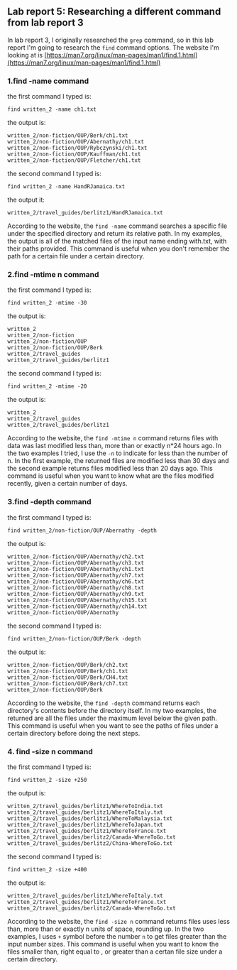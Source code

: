 ## Lab report 5: Researching a different command from lab report 3
In lab report 3, I originally researched the `grep` command, so in this lab report I'm going to research the `find` command options. The website I'm looking at is [https://man7.org/linux/man-pages/man1/find.1.html](https://man7.org/linux/man-pages/man1/find.1.html)        
### 1.find -name command
the first command I typed is:
```
find written_2 -name ch1.txt
```
the output is:     
```
written_2/non-fiction/OUP/Berk/ch1.txt
written_2/non-fiction/OUP/Abernathy/ch1.txt
written_2/non-fiction/OUP/Rybczynski/ch1.txt
written_2/non-fiction/OUP/Kauffman/ch1.txt
written_2/non-fiction/OUP/Fletcher/ch1.txt
```
the second command I typed is:    
```
find written_2 -name HandRJamaica.txt 
```
the output it:       
```
written_2/travel_guides/berlitz1/HandRJamaica.txt
```
According to the website, the `find -name` command searches a specific file under the specified directory and return its relative path. In my examples, the output is all of the matched files of the input name ending with.txt, with their paths provided. This command is useful when you don't remember the path for a certain file under a certain directory.

### 2.find -mtime n command
the first command I typed is:      
```
find written_2 -mtime -30 
```
the output is:      
```
written_2
written_2/non-fiction
written_2/non-fiction/OUP
written_2/non-fiction/OUP/Berk
written_2/travel_guides
written_2/travel_guides/berlitz1
```
the second command I typed is:
```
find written_2 -mtime -20
```
the output is:
```
written_2
written_2/travel_guides
written_2/travel_guides/berlitz1
```
According to the website, the `find -mtime n` command returns files with data was last modified less than, more than or exactly n*24 hours ago. In the two examples I tried, I use the `-n` to indicate for less than the number of n. In the first example, the returned files are modified less than 30 days and the second example returns files modified less than 20 days ago. This command is useful when you want to know what are the files modified recently, given a certain number of days.

### 3.find -depth command
the first command I typed is:
```
find written_2/non-fiction/OUP/Abernathy -depth
```
the output is:
```
written_2/non-fiction/OUP/Abernathy/ch2.txt
written_2/non-fiction/OUP/Abernathy/ch3.txt
written_2/non-fiction/OUP/Abernathy/ch1.txt
written_2/non-fiction/OUP/Abernathy/ch7.txt
written_2/non-fiction/OUP/Abernathy/ch6.txt
written_2/non-fiction/OUP/Abernathy/ch8.txt
written_2/non-fiction/OUP/Abernathy/ch9.txt
written_2/non-fiction/OUP/Abernathy/ch15.txt
written_2/non-fiction/OUP/Abernathy/ch14.txt
written_2/non-fiction/OUP/Abernathy
```
the second command I typed is:
```
find written_2/non-fiction/OUP/Berk -depth  
```
the output is:
```
written_2/non-fiction/OUP/Berk/ch2.txt
written_2/non-fiction/OUP/Berk/ch1.txt
written_2/non-fiction/OUP/Berk/CH4.txt
written_2/non-fiction/OUP/Berk/ch7.txt
written_2/non-fiction/OUP/Berk
```
According to the website, the `find -depth` command returns each directory's contents before the directory itself. In my two examples, the returned are all the files under the maximum level below the given path. This command is useful when you want to see the paths of files under a certain directory before doing the next steps.

### 4. find -size n command
the first command I typed is:
```
find written_2 -size +250
```
the output is:
```
written_2/travel_guides/berlitz1/WhereToIndia.txt
written_2/travel_guides/berlitz1/WhereToItaly.txt
written_2/travel_guides/berlitz1/WhereToMalaysia.txt
written_2/travel_guides/berlitz1/WhereToJapan.txt
written_2/travel_guides/berlitz1/WhereToFrance.txt
written_2/travel_guides/berlitz2/Canada-WhereToGo.txt
written_2/travel_guides/berlitz2/China-WhereToGo.txt
```
the second command I typed is:
```
find written_2 -size +400
```
the output is:
```
written_2/travel_guides/berlitz1/WhereToItaly.txt
written_2/travel_guides/berlitz1/WhereToFrance.txt
written_2/travel_guides/berlitz2/Canada-WhereToGo.txt
```
According to the website, the `find -size n` command returns files uses less than, more than or exactly n units of space, rounding up. In the two examples, I uses `+` symbol before the number `n` to get files greater than the input number sizes. This command is useful when you want to know the files smaller than, right equal to , or greater than a certan file size under a certain directory.




